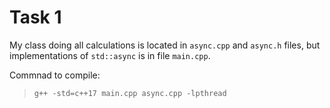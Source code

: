 # Task 1

My class doing all calculations is located in `async.cpp` and `async.h` files, but implementations of `std::async` is in file `main.cpp`.

Commnad to compile:

> `g++ -std=c++17 main.cpp async.cpp -lpthread`
